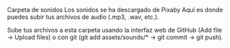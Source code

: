Carpeta de sonidos
Los sonidos se ha descargado de Pixaby
Aquí es donde puedes subir tus archivos de audio (.mp3, .wav, etc.).

Sube tus archivos a esta carpeta usando la interfaz web de GitHub (Add file → Upload files) o con git (git add assets/sounds/* → git commit → git push).

